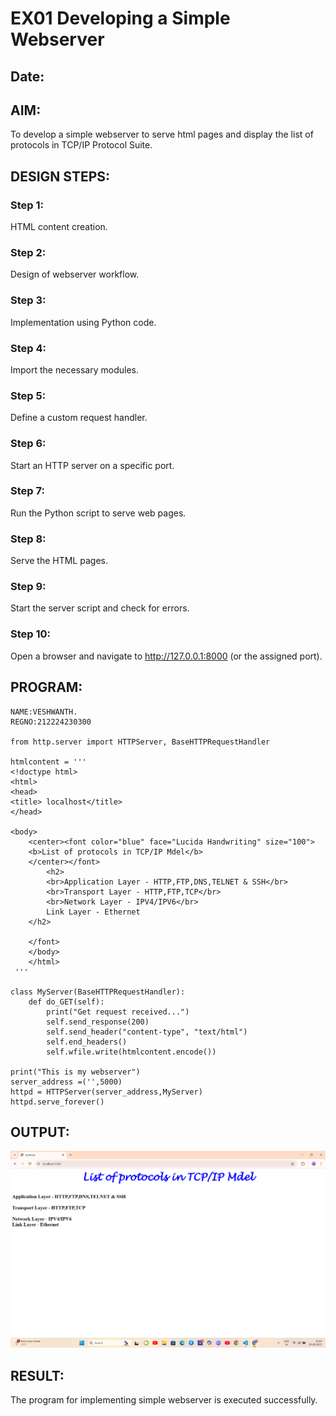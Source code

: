 # EX01 Developing a Simple Webserver
## Date:

## AIM:
To develop a simple webserver to serve html pages and display the list of protocols in TCP/IP Protocol Suite.

## DESIGN STEPS:
### Step 1: 
HTML content creation.

### Step 2:
Design of webserver workflow.

### Step 3:
Implementation using Python code.

### Step 4:
Import the necessary modules.

### Step 5:
Define a custom request handler.

### Step 6:
Start an HTTP server on a specific port.

### Step 7:
Run the Python script to serve web pages.

### Step 8:
Serve the HTML pages.

### Step 9:
Start the server script and check for errors.

### Step 10:
Open a browser and navigate to http://127.0.0.1:8000 (or the assigned port).

## PROGRAM:
    NAME:VESHWANTH.
    REGNO:212224230300
    
    from http.server import HTTPServer, BaseHTTPRequestHandler

    htmlcontent = '''
    <!doctype html>
    <html>
    <head>
    <title> localhost</title>
    </head>

    <body>
        <center><font color="blue" face="Lucida Handwriting" size="100">
        <b>List of protocols in TCP/IP Mdel</b>
        </center></font>
            <h2>
            <br>Application Layer - HTTP,FTP,DNS,TELNET & SSH</br>
            <br>Transport Layer - HTTP,FTP,TCP</br>
            <br>Network Layer - IPV4/IPV6</br>
            Link Layer - Ethernet
        </h2>
        
        </font>
        </body>
        </html>
     '''

    class MyServer(BaseHTTPRequestHandler):
        def do_GET(self):
            print("Get request received...")
            self.send_response(200) 
            self.send_header("content-type", "text/html")       
            self.end_headers()
            self.wfile.write(htmlcontent.encode())

    print("This is my webserver") 
    server_address =('',5000)
    httpd = HTTPServer(server_address,MyServer)
    httpd.serve_forever()

## OUTPUT:
![out img](<Screenshot 2025-08-28 221419.png>)

## RESULT:
The program for implementing simple webserver is executed successfully.
